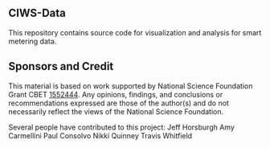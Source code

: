 ## CIWS-Data
This repository contains source code for visualization and analysis for smart metering data.

## Sponsors and Credit
This material is based on work supported by National Science Foundation Grant CBET [1552444](http://www.nsf.gov/awardsearch/showAward?AWD_ID=1552444). Any opinions, findings, and conclusions or recommendations expressed are those of the author(s) and do not necessarily reflect the views of the National Science Foundation.

Several people have contributed to this project:
Jeff Horsburgh
Amy Carmellini
Paul Consolvo
Nikki Quinney
Travis Whitfield
